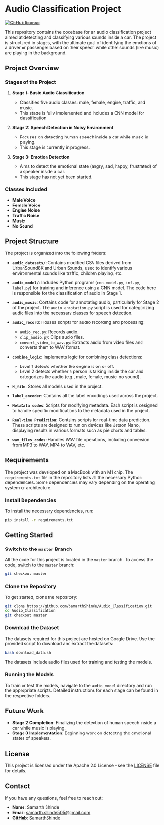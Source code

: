 # Audio Classification Project

[![GitHub license](https://img.shields.io/badge/license-Apache%202.0-blue.svg)](https://github.com/samarth-shinde/your-repository-name/blob/master/LICENSE)

This repository contains the codebase for an audio classification project aimed at detecting and classifying various sounds inside a car. The project is structured in stages, with the ultimate goal of identifying the emotions of a driver or passenger based on their speech while other sounds (like music) are playing in the background.

## Project Overview

### Stages of the Project

1. **Stage 1: Basic Audio Classification**
   - Classifies five audio classes: male, female, engine, traffic, and music.
   - This stage is fully implemented and includes a CNN model for classification.

2. **Stage 2: Speech Detection in Noisy Environment**
   - Focuses on detecting human speech inside a car while music is playing.
   - This stage is currently in progress.

3. **Stage 3: Emotion Detection**
   - Aims to detect the emotional state (angry, sad, happy, frustrated) of a speaker inside a car.
   - This stage has not yet been started.

### Classes Included

- **Male Voice**
- **Female Voice**
- **Engine Noise**
- **Traffic Noise**
- **Music**
- **No Sound**

## Project Structure

The project is organized into the following folders:

- **`audio_datasets/`**: Contains modified CSV files derived from UrbanSound8K and Urban Sounds, used to identify various environmental sounds like traffic, children playing, etc.

- **`audio_model/`**: Includes Python programs (`cnn-model.py`, `inf.py`, `label.py`) for training and inference using a CNN model. The code here is responsible for the classification of audio in Stage 1.

- **`audio_music`**: Contains code for annotating audio, particularly for Stage 2 of the project. The `audio_annotation.py` script is used for categorizing audio files into the necessary classes for speech detection.

- **`audio_record`**: Houses scripts for audio recording and processing:
  - `audio_rec.py`: Records audio.
  - `clip_audio.py`: Clips audio files.
  - `convert_video_to_wav.py`: Extracts audio from video files and converts them to WAV format.

- **`combine_logic`**: Implements logic for combining class detections:
  - Level 1 detects whether the engine is on or off.
  - Level 2 detects whether a person is talking inside the car and categorizes the audio (e.g., male, female, music, no sound).

- **`H_file`**: Stores all models used in the project.

- **`label_encoder`**: Contains all the label encodings used across the project.

- **`MetaData codes`**: Scripts for modifying metadata. Each script is designed to handle specific modifications to the metadata used in the project.

- **`Real-time Prediction`**: Contains scripts for real-time data prediction. These scripts are designed to run on devices like Jetson Nano, displaying results in various formats such as pie charts and tables.

- **`wav_files_codes`**: Handles WAV file operations, including conversion from MP3 to WAV, MP4 to WAV, etc.

## Requirements

The project was developed on a MacBook with an M1 chip. The `requirements.txt` file in the repository lists all the necessary Python dependencies. Some dependencies may vary depending on the operating system or architecture.

### Install Dependencies

To install the necessary dependencies, run:

```bash
pip install -r requirements.txt
```

## Getting Started

### Switch to the `master` Branch

All the code for this project is located in the `master` branch. To access the code, switch to the `master` branch:

```bash
git checkout master
```

### Clone the Repository

To get started, clone the repository:

```bash
git clone https://github.com/SamarthShinde/Audio_Classification.git
cd Audio_Classification
git checkout master
```

### Download the Dataset

The datasets required for this project are hosted on Google Drive. Use the provided script to download and extract the datasets:

```bash
bash download_data.sh
```

The datasets include audio files used for training and testing the models.

### Running the Models

To train or test the models, navigate to the `audio_model` directory and run the appropriate scripts. Detailed instructions for each stage can be found in the respective folders.

## Future Work

- **Stage 2 Completion**: Finalizing the detection of human speech inside a car while music is playing.
- **Stage 3 Implementation**: Beginning work on detecting the emotional states of speakers.

## License

This project is licensed under the Apache 2.0 License - see the [LICENSE](https://github.com/SamarthShinde/Audio_Classification/blob/master/LICENSE) file for details.

## Contact

If you have any questions, feel free to reach out:

- **Name**: Samarth Shinde
- **Email**: samarth.shinde505@gmail.com
- **GitHub**: [SamarthShinde](https://github.com/SamarthShinde)
```

